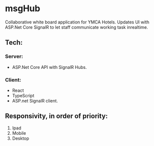 # msgHub
Collaborative white board application for YMCA Hotels. Updates UI with ASP.Net Core SignalR to let staff communicate working task inrealtime.

## Tech:

### Server:
- ASP.Net Core API with SignalR Hubs.
### Client: 
- React
- TypeScript
- ASP.net SignalR client.



## Responsivity, in order of priority:

1. Ipad
2. Mobile
3. Desktop

